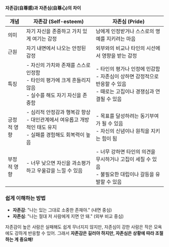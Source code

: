 **자존감(自尊感)과 자존심(自尊心)의 차이**  

| 개념 | 자존감 (Self-esteem) | 자존심 (Pride) |
|------|--------------------|--------------|
| 의미 | 자기 자신을 존중하고 가치 있게 여기는 감정 | 남에게 인정받거나 스스로의 명예를 지키려는 마음 |
| 근원 | 자기 내면에서 나오는 안정된 감정 | 외부와의 비교나 타인의 시선에서 영향을 받는 감정 |
| 특징 | - 자신의 가치와 존재를 스스로 인정함 <br> - 타인의 평가에 크게 흔들리지 않음 <br> - 실수를 해도 자기 자신을 존중함 | - 타인의 평가나 인정에 민감함 <br> - 자존심이 상하면 감정적으로 반응할 수 있음 <br> - 때로는 고집이나 경쟁심과 연결될 수 있음 |
| 긍정적 영향 | - 심리적 안정감과 행복감 향상 <br> - 대인관계에서 여유롭고 개방적인 태도 유지 <br> - 실패를 경험해도 회복력이 높음 | - 목표를 달성하려는 동기부여가 될 수 있음 <br> - 자신의 신념이나 원칙을 지키는 힘이 됨 |
| 부정적 영향 | - 너무 낮으면 자신을 과소평가하고 우울감을 느낄 수 있음 | - 너무 강하면 타인의 의견을 무시하거나 고집이 세질 수 있음 <br> - 불필요한 대립이나 갈등을 유발할 수 있음 |

### 쉽게 이해하는 방법  
- **자존감**: "나는 있는 그대로 소중한 존재야." (내면 중심)  
- **자존심**: "나는 절대 저 사람에게 지면 안 돼." (외부 비교 중심)  

자존감이 높은 사람은 실패해도 쉽게 무너지지 않지만, 자존심이 강한 사람은 작은 모욕에도 강하게 반응할 수 있어. 그래서 **자존감은 길러야 하지만, 자존심은 상황에 따라 조절하는 게 중요해!**
